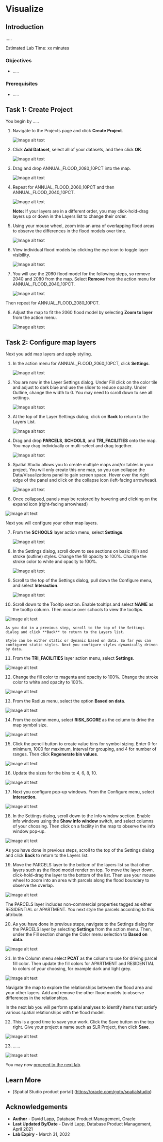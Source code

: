 # Visualize


## Introduction

.....


Estimated Lab Time: xx minutes


### Objectives

* .....

### Prerequisites

* .....


## Task 1: Create Project

You begin by   ..... 

1. Navigate to the Projects page and click **Create Project**.

   ![Image alt text](images/vis-01.png)

2. Click **Add Dataset**, select all of your datasets, and then click **OK**.

   ![Image alt text](images/vis-02.png)

3. Drag and drop ANNUAL\_FLOOD\_2080\_10PCT into the map. 

   ![Image alt text](images/vis-03.png)

4. Repeat for ANNUAL\_FLOOD\_2060\_10PCT and then ANNUAL\_FLOOD\_2040\_10PCT.

   ![Image alt text](images/vis-04.png)

   **Note:** If your layers are in a different order, you may click-hold-drag layers up or down in the Layers list to change their order.

5. Using your mouse wheel, zoom into an area of overlapping flood areas to observe the differences in the flood models over time. 

   ![Image alt text](images/vis-05.png)

6. View individual flood models by clicking the eye icon to toggle layer visibility.  

   ![Image alt text](images/vis-06.png)

7. You will use the 2060 flood model for the following steps, so remove 2040 and 2080 from the map. Select **Remove** from the action menu for ANNUAL\_FLOOD\_2040\_10PCT.

   ![Image alt text](images/vis-07.png)

  Then repeat for ANNUAL\_FLOOD\_2080\_10PCT.

8. Adjust the map to fit the 2060 flood model by selecting **Zoom to layer** from the action menu.

   ![Image alt text](images/vis-08.png)

## Task 2: Configure map layers

Next you add map layers and apply styling.

1. In the action menu for ANNUAL\_FLOOD\_2060\_10PCT, click **Settings**.

   ![Image alt text](images/vis-09.png)

2. You are now in the Layer Settings dialog. Under Fill click on the color tile and adjust to dark blue and use the slider to reduce opacity. Under Outline, change the width to 0. You may need to scroll down to see all settings.

   ![Image alt text](images/vis-10.png)

3. At the top of the Layer Settings dialog, click on **Back** to return to the Layers List.

   ![Image alt text](images/vis-11.png)

4. Drag and drop **PARCELS**, **SCHOOLS**, and **TRI\_FACILITIES** onto the map. You may drag individually or multi-select and drag together.

   ![Image alt text](images/vis-12.png)

5. Spatial Studio allows you to create multiple maps and/or tables in your project. You will only create this one map, so you can collapse the Data/Visualizations panel to gain screen space. Hover over the right edge of the panel and click on the collapse icon (left-facing arrowhead).

   ![Image alt text](images/vis-13.png)


 6. Once collapsed, panels may be restored by hovering and clicking on the expand icon (right-facing arrowhead)

   ![Image alt text](images/vis-14.png)

   Next you will configure your other map layers.

7. From the **SCHOOLS** layer action menu, select **Settings**.

   ![Image alt text](images/vis-15.png)

8. In the Settings dialog, scroll down to see sections on basic (fill) and stroke (outline) styles. Change the fill opacity to 100%. Change the stroke color to white and opacity to 100%.

   ![Image alt text](images/vis-16.png)

9. Scroll to the top of the Settings dialog, pull down the Configure menu, and select **Interaction**.

   ![Image alt text](images/vis-17.png)

10. Scroll down to the Tooltip section. Enable tooltips and select **NAME** as the tooltip column. Then mouse over schools to view the tooltips.

   ![Image alt text](images/vis-18.png)

    As you did in a previous step, scroll to the top of the Settings dialog and click **Back** to return to the Layers list.

    Style can be either static or dynamic based on data. So far you can configured static styles. Next you configure styles dynamically driven by data.

11. From the **TRI_FACILITIES** layer action menu, select **Settings**.

   ![Image alt text](images/vis-19.png)

12. Change the fill color to magenta and opacity to 100%. Change the stroke color to white and opacity to 100%.

   ![Image alt text](images/vis-20.png)


13. From the Radius menu, select the option **Based on data**.

   ![Image alt text](images/vis-21.png)

14. From the column menu, select **RISK_SCORE** as the column to drive the map symbol size.

   ![Image alt text](images/vis-22.png)

15. Click the pencil button to create value bins for symbol sizing. Enter 0 for minimum, 1000 for maximum,  Interval for grouping, and 4 for number of ranges. Then click **Regenerate bin values**.

   ![Image alt text](images/vis-23.png)

16. Update the sizes for the bins to 4, 6, 8, 10.

   ![Image alt text](images/vis-24.png)

17. Next you configure pop-up windows. From the Configure menu, select **Interaction**.

   ![Image alt text](images/vis-25.png)

18. In the Settings dialog, scroll down to the Info window section. Enable info windows using the **Show info window** switch, and select columns of your choosing. Then click on a facility in the map to observe the info window pop-up.

   ![Image alt text](images/vis-26.png)

  As you have done in previous steps, scroll to the top of the Settings dialog and click **Back** to return to the Layers list.

19. Move the PARCELS layer to the bottom of the layers list so that other layers such as the flood model render on top. To move the layer down, click-hold-drag the layer to the bottom of the list.  Then use your mouse wheel to zoom into an area with parcels along the flood boundary to observe the overlap.

   ![Image alt text](images/vis-27.png)


 The PARCELS layer includes non-commercial properties tagged as either RESIDENTIAL or APARTMENT.  You next style the parcels according to this attribute.

20. As you have done in previous steps, navigate to the Settings dialog for the PARCELS layer by selecting **Settings** from the action menu. Then, under the Fill section change the Color menu selection to **Based on data**.

   ![Image alt text](images/vis-28.png)

21. In the Column menu select **PCAT** as the column to use for driving parcel fill color. Then update the fill colors for APARTMENT and RESIDENTIAL to colors of your choosing, for example dark and light grey.

   ![Image alt text](images/vis-29.png)

   Navigate the map to explore the relationships between the flood area and your other layers. Add and remove the other flood models to observe differences in the relationships.

   In the next lab you will perform spatial analyses to identify items that satisfy various spatial relationships with the flood model.  

22. This is a good time to save your work. Click the Save button on the top right. Give your project a name such as SLR Project, then click **Save**.

   ![Image alt text](images/vis-30.png)


23. ......

   ![Image alt text](images/vis-31.png)






You may now [proceed to the next lab](#next).

## Learn More
* [Spatial Studio product portal] (https://oracle.com/goto/spatialstudio)

## Acknowledgements
* **Author** - David Lapp, Database Product Management, Oracle
* **Last Updated By/Date** - David Lapp, Database Product Management, April 2021
* **Lab Expiry** - March 31, 2022

